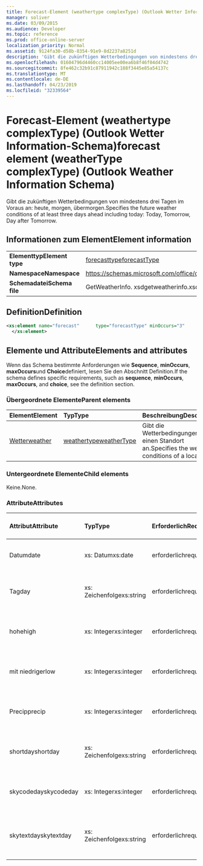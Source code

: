 ```yaml
---
title: Forecast-Element (weathertype complexType) (Outlook Wetter Information-Schema)
manager: soliver
ms.date: 03/09/2015
ms.audience: Developer
ms.topic: reference
ms.prod: office-online-server
localization_priority: Normal
ms.assetid: 9124fa30-d58b-8354-91e9-8d2237a8251d
description: 'Gibt die zukünftigen Wetterbedingungen von mindestens drei Tagen im Voraus an: heute, morgen, übermorgen.'
ms.openlocfilehash: 01604796d4460cc14005ee00ea6b8f46f04d4742
ms.sourcegitcommit: 8fe462c32b91c87911942c188f3445e85a54137c
ms.translationtype: MT
ms.contentlocale: de-DE
ms.lasthandoff: 04/23/2019
ms.locfileid: "32339564"
---
```

# <a name="forecast-element-weathertype-complextype-outlook-weather-information-schema"></a><span data-ttu-id="e49cb-103">Forecast-Element (weathertype complexType) (Outlook Wetter Information-Schema)</span><span class="sxs-lookup"><span data-stu-id="e49cb-103">forecast element (weatherType complexType) (Outlook Weather Information Schema)</span></span>

<span data-ttu-id="e49cb-104">Gibt die zukünftigen Wetterbedingungen von mindestens drei Tagen im Voraus an: heute, morgen, übermorgen.</span><span class="sxs-lookup"><span data-stu-id="e49cb-104">Specifies the future weather conditions of at least three days ahead including today: Today, Tomorrow, Day after Tomorrow.</span></span>
  
## <a name="element-information"></a><span data-ttu-id="e49cb-105">Informationen zum Element</span><span class="sxs-lookup"><span data-stu-id="e49cb-105">Element information</span></span>

|||
|:-----|:-----|
|<span data-ttu-id="e49cb-106">**Elementtyp**</span><span class="sxs-lookup"><span data-stu-id="e49cb-106">**Element type**</span></span> <br/> |[<span data-ttu-id="e49cb-107">forecasttype</span><span class="sxs-lookup"><span data-stu-id="e49cb-107">forecastType</span></span>](forecasttype-complextype-outlook-weather-information-schema.md) <br/> |
|<span data-ttu-id="e49cb-108">**Namespace**</span><span class="sxs-lookup"><span data-stu-id="e49cb-108">**Namespace**</span></span> <br/> |https://schemas.microsoft.com/office/outlook/15/getweatherinfo.xsd  <br/> |
|<span data-ttu-id="e49cb-109">**Schemadatei**</span><span class="sxs-lookup"><span data-stu-id="e49cb-109">**Schema file**</span></span> <br/> |<span data-ttu-id="e49cb-110">GetWeatherInfo. xsd</span><span class="sxs-lookup"><span data-stu-id="e49cb-110">getweatherinfo.xsd</span></span>  <br/> |
   
## <a name="definition"></a><span data-ttu-id="e49cb-111">Definition</span><span class="sxs-lookup"><span data-stu-id="e49cb-111">Definition</span></span>

```XML
<xs:element name="forecast"      type="forecastType" minOccurs="3"     maxOccurs="unbounded"    >
  </xs:element>  

```

## <a name="elements-and-attributes"></a><span data-ttu-id="e49cb-112">Elemente und Attribute</span><span class="sxs-lookup"><span data-stu-id="e49cb-112">Elements and attributes</span></span>

<span data-ttu-id="e49cb-113">Wenn das Schema bestimmte Anforderungen wie **Sequence**, **minOccurs**, **maxOccurs**und **Choice**definiert, lesen Sie den Abschnitt Definition.</span><span class="sxs-lookup"><span data-stu-id="e49cb-113">If the schema defines specific requirements, such as **sequence**, **minOccurs**, **maxOccurs**, and **choice**, see the definition section.</span></span> 
  
### <a name="parent-elements"></a><span data-ttu-id="e49cb-114">Übergeordnete Elemente</span><span class="sxs-lookup"><span data-stu-id="e49cb-114">Parent elements</span></span>

|<span data-ttu-id="e49cb-115">**Element**</span><span class="sxs-lookup"><span data-stu-id="e49cb-115">**Element**</span></span>|<span data-ttu-id="e49cb-116">**Typ**</span><span class="sxs-lookup"><span data-stu-id="e49cb-116">**Type**</span></span>|<span data-ttu-id="e49cb-117">**Beschreibung**</span><span class="sxs-lookup"><span data-stu-id="e49cb-117">**Description**</span></span>|
|:-----|:-----|:-----|
|[<span data-ttu-id="e49cb-118">Wetter</span><span class="sxs-lookup"><span data-stu-id="e49cb-118">weather</span></span>](weather-element-weatherdata-elementoutlook-weather-information-schema.md) <br/> |[<span data-ttu-id="e49cb-119">weathertype</span><span class="sxs-lookup"><span data-stu-id="e49cb-119">weatherType</span></span>](weathertype-complextype-outlook-weather-information-schema.md) <br/> |<span data-ttu-id="e49cb-120">Gibt die Wetterbedingungen für einen Standort an.</span><span class="sxs-lookup"><span data-stu-id="e49cb-120">Specifies the weather conditions of a location.</span></span>  <br/> |
   
### <a name="child-elements"></a><span data-ttu-id="e49cb-121">Untergeordnete Elemente</span><span class="sxs-lookup"><span data-stu-id="e49cb-121">Child elements</span></span>

<span data-ttu-id="e49cb-122">Keine.</span><span class="sxs-lookup"><span data-stu-id="e49cb-122">None.</span></span>
  
### <a name="attributes"></a><span data-ttu-id="e49cb-123">Attribute</span><span class="sxs-lookup"><span data-stu-id="e49cb-123">Attributes</span></span>

|<span data-ttu-id="e49cb-124">**Attribut**</span><span class="sxs-lookup"><span data-stu-id="e49cb-124">**Attribute**</span></span>|<span data-ttu-id="e49cb-125">**Typ**</span><span class="sxs-lookup"><span data-stu-id="e49cb-125">**Type**</span></span>|<span data-ttu-id="e49cb-126">**Erforderlich**</span><span class="sxs-lookup"><span data-stu-id="e49cb-126">**Required**</span></span>|<span data-ttu-id="e49cb-127">**Beschreibung**</span><span class="sxs-lookup"><span data-stu-id="e49cb-127">**Description**</span></span>|<span data-ttu-id="e49cb-128">**Mögliche Werte**</span><span class="sxs-lookup"><span data-stu-id="e49cb-128">**Possible values**</span></span>|
|:-----|:-----|:-----|:-----|:-----|
|<span data-ttu-id="e49cb-129">Datum</span><span class="sxs-lookup"><span data-stu-id="e49cb-129">date</span></span>  <br/> |<span data-ttu-id="e49cb-130">xs: Datum</span><span class="sxs-lookup"><span data-stu-id="e49cb-130">xs:date</span></span>  <br/> |<span data-ttu-id="e49cb-131">erforderlich</span><span class="sxs-lookup"><span data-stu-id="e49cb-131">required</span></span>  <br/> |<span data-ttu-id="e49cb-132">Gibt das Datum für die Prognose an.</span><span class="sxs-lookup"><span data-stu-id="e49cb-132">Specifies the date for the forecast.</span></span>  <br/> |<span data-ttu-id="e49cb-133">Ein Wert vom Typ xs: Date</span><span class="sxs-lookup"><span data-stu-id="e49cb-133">A value of the type xs:date</span></span>  <br/> |
|<span data-ttu-id="e49cb-134">Tag</span><span class="sxs-lookup"><span data-stu-id="e49cb-134">day</span></span>  <br/> |<span data-ttu-id="e49cb-135">xs: Zeichenfolge</span><span class="sxs-lookup"><span data-stu-id="e49cb-135">xs:string</span></span>  <br/> |<span data-ttu-id="e49cb-136">erforderlich</span><span class="sxs-lookup"><span data-stu-id="e49cb-136">required</span></span>  <br/> |<span data-ttu-id="e49cb-137">Gibt einen Tag für die Prognose an.</span><span class="sxs-lookup"><span data-stu-id="e49cb-137">Specifies a day for the forecast.</span></span>  <br/> |<span data-ttu-id="e49cb-138">Ein Wert vom Typ xs: String</span><span class="sxs-lookup"><span data-stu-id="e49cb-138">A value of the type xs:string</span></span>  <br/> |
|<span data-ttu-id="e49cb-139">hohe</span><span class="sxs-lookup"><span data-stu-id="e49cb-139">high</span></span>  <br/> |<span data-ttu-id="e49cb-140">xs: Integer</span><span class="sxs-lookup"><span data-stu-id="e49cb-140">xs:integer</span></span>  <br/> |<span data-ttu-id="e49cb-141">erforderlich</span><span class="sxs-lookup"><span data-stu-id="e49cb-141">required</span></span>  <br/> |<span data-ttu-id="e49cb-142">Gibt die prognostizierte höchste Temperatur an.</span><span class="sxs-lookup"><span data-stu-id="e49cb-142">Specifies the forecasted highest temperature.</span></span>  <br/> |<span data-ttu-id="e49cb-143">Ein Wert vom Typ xs: Integer</span><span class="sxs-lookup"><span data-stu-id="e49cb-143">A value of the type xs:integer</span></span>  <br/> |
|<span data-ttu-id="e49cb-144">mit niedriger</span><span class="sxs-lookup"><span data-stu-id="e49cb-144">low</span></span>  <br/> |<span data-ttu-id="e49cb-145">xs: Integer</span><span class="sxs-lookup"><span data-stu-id="e49cb-145">xs:integer</span></span>  <br/> |<span data-ttu-id="e49cb-146">erforderlich</span><span class="sxs-lookup"><span data-stu-id="e49cb-146">required</span></span>  <br/> |<span data-ttu-id="e49cb-147">Gibt die prognostizierte niedrigste Temperatur an.</span><span class="sxs-lookup"><span data-stu-id="e49cb-147">Specifies the forecasted lowest temperature.</span></span>  <br/> |<span data-ttu-id="e49cb-148">Ein Wert vom Typ xs: Integer</span><span class="sxs-lookup"><span data-stu-id="e49cb-148">A value of the type xs:integer</span></span>  <br/> |
|<span data-ttu-id="e49cb-149">Precip</span><span class="sxs-lookup"><span data-stu-id="e49cb-149">precip</span></span>  <br/> |<span data-ttu-id="e49cb-150">xs: Integer</span><span class="sxs-lookup"><span data-stu-id="e49cb-150">xs:integer</span></span>  <br/> |<span data-ttu-id="e49cb-151">erforderlich</span><span class="sxs-lookup"><span data-stu-id="e49cb-151">required</span></span>  <br/> |<span data-ttu-id="e49cb-152">Gibt die prozentuale Niederschlagswahrscheinlichkeit an.</span><span class="sxs-lookup"><span data-stu-id="e49cb-152">Specifies the percentage possibility of precipitation.</span></span>  <br/> |<span data-ttu-id="e49cb-153">Ein Wert vom Typ xs: Integer</span><span class="sxs-lookup"><span data-stu-id="e49cb-153">A value of the type xs:integer</span></span>  <br/> |
|<span data-ttu-id="e49cb-154">shortday</span><span class="sxs-lookup"><span data-stu-id="e49cb-154">shortday</span></span>  <br/> |<span data-ttu-id="e49cb-155">xs: Zeichenfolge</span><span class="sxs-lookup"><span data-stu-id="e49cb-155">xs:string</span></span>  <br/> |<span data-ttu-id="e49cb-156">erforderlich</span><span class="sxs-lookup"><span data-stu-id="e49cb-156">required</span></span>  <br/> |<span data-ttu-id="e49cb-157">Gibt einen Tag in abgekürzter Form an.</span><span class="sxs-lookup"><span data-stu-id="e49cb-157">Specifies a day in abbreviated form.</span></span>  <br/> |<span data-ttu-id="e49cb-158">Ein Wert vom Typ xs: String</span><span class="sxs-lookup"><span data-stu-id="e49cb-158">A value of the type xs:string</span></span>  <br/> |
|<span data-ttu-id="e49cb-159">skycodeday</span><span class="sxs-lookup"><span data-stu-id="e49cb-159">skycodeday</span></span>  <br/> |<span data-ttu-id="e49cb-160">xs: Integer</span><span class="sxs-lookup"><span data-stu-id="e49cb-160">xs:integer</span></span>  <br/> |<span data-ttu-id="e49cb-161">erforderlich</span><span class="sxs-lookup"><span data-stu-id="e49cb-161">required</span></span>  <br/> |<span data-ttu-id="e49cb-162">Gibt einen Code für die prognostizierten Bedingungen an.</span><span class="sxs-lookup"><span data-stu-id="e49cb-162">Specifies a code for the forecasted conditions.</span></span>  <br/> |<span data-ttu-id="e49cb-163">Ein Wert vom Typ xs: Integer</span><span class="sxs-lookup"><span data-stu-id="e49cb-163">A value of the type xs:integer</span></span>  <br/> |
|<span data-ttu-id="e49cb-164">skytextday</span><span class="sxs-lookup"><span data-stu-id="e49cb-164">skytextday</span></span>  <br/> |<span data-ttu-id="e49cb-165">xs: Zeichenfolge</span><span class="sxs-lookup"><span data-stu-id="e49cb-165">xs:string</span></span>  <br/> |<span data-ttu-id="e49cb-166">erforderlich</span><span class="sxs-lookup"><span data-stu-id="e49cb-166">required</span></span>  <br/> |<span data-ttu-id="e49cb-167">Gibt ein bis zwei Wörter an, in denen die prognostizierten Bedingungen beschrieben werden.</span><span class="sxs-lookup"><span data-stu-id="e49cb-167">Specifies one to two words that describe the forecasted conditions.</span></span>  <br/> |<span data-ttu-id="e49cb-168">Ein Wert vom Typ xs: String</span><span class="sxs-lookup"><span data-stu-id="e49cb-168">A value of the type xs:string</span></span>  <br/> |
   

